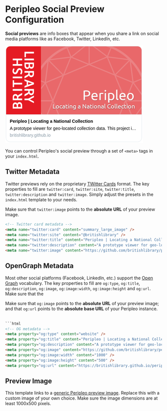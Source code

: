 # Peripleo Social Preview Configuration

__Social previews__ are info boxes that appear when you 
share a link on social media platforms like as Facebook, Twitter, LinkedIn, etc.

![Peripleo social preview example](/social-preview-example.png)

You can control Peripleo's social preview through a set of `<meta>` tags in your `index.html`.

## Twitter Metadata

Twitter previews rely on the proprietary [TWitter Cards](https://developer.twitter.com/en/docs/twitter-for-websites/cards/overview/abouts-cards)
format. The key properties to fill are `twitter:card`, `twitter:site`, `twitter:title`, `twitter:description` and `twitter:image`. Simply
adjust the presets in the `index.html` template to your needs.

Make sure that `twitter:image` points to the __absolute URL__ of your preview image.

```html
<!-- Twitter card metadata -->
<meta name="twitter:card" content="summary_large_image" />
<meta name="twitter:site" content="@britishlibrary" />
<meta name="twitter:title" content="Peripleo | Locating a National Collection" />
<meta name="twitter:description" content="A prototype viewer for geo-located collection data." />
<meta name="twitter:image" content="https://github.com/britishlibrary/peripleo-lanc/raw/main/public/peripleo-social-preview.png" />
```

## OpenGraph Metadata

Most other social platforms (Facebook, LinkedIn, etc.) support the [Open Graph](https://ogp.me/) vocabulary. The key 
properties to fill are `og:type`, `og:title`, `og:description`, `og:image`, `og:image:width`, `og:image:height` and `og:url`. 
Make sure that the 

Make sure that `og:image` points to the __absolute URL__ of your preview image; and that `og:url` points to the 
__absolute base URL__ of your Peripleo instance.

```html

```html
<!-- OG metadata -->
<meta property="og:type" content="website" />
<meta property="og:title" content="Peripleo | Locating a National Collection" />
<meta property="og:description" content="A prototype viewer for geo-located collection data." />
<meta property="og:image" content="https://github.com/britishlibrary/peripleo-lanc/raw/main/public/peripleo-social-preview.png" />
<meta property="og:image:width" content="1000" />
<meta property="og:image:height" content="500" />
<meta property="og:url" content="https://britishlibrary.github.io/peripleo-lanc/" />
```

## Preview Image

This template links to a [generic Peripleo preview image](https://raw.githubusercontent.com/britishlibrary/peripleo-lanc/main/public/peripleo-social-preview.png).
Replace this with a custom image of your own choice. Make sure the image dimensions are at least 1000x500 pixels.